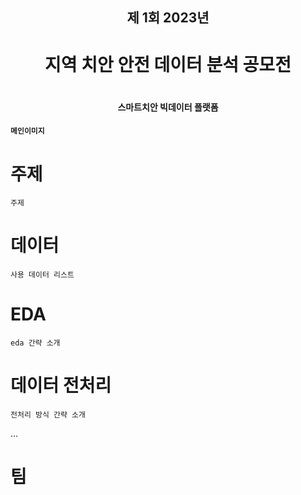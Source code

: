 <h2 align='center'> 제 1회 2023년  <h2>

<h1 align='center'> 지역 치안 안전 데이터 분석 공모전 <h1>

<h4 align='center'> 스마트치안 빅데이터 플랫폼 <h4>

```
메인이미지
```

# 주제
```
주제
```

# 데이터
```
사용 데이터 리스트
```

# EDA
```
eda 간략 소개
```

# 데이터 전처리
```
전처리 방식 간략 소개
```

...


# 팀